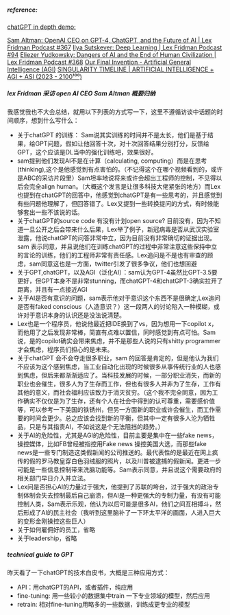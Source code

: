 ##### reference: 
[chatGPT in depth demo: ](https://www.youtube.com/watch?v=rnIgnS8Susg)

[Sam Altman: OpenAI CEO on GPT-4, ChatGPT, and the Future of AI | Lex Fridman Podcast #367](https://www.youtube.com/watch?v=L_Guz73e6fw)
[Ilya Sutskever: Deep Learning | Lex Fridman Podcast #94](https://www.youtube.com/watch?v=13CZPWmke6A)
[Eliezer Yudkowsky: Dangers of AI and the End of Human Civilization | Lex Fridman Podcast #368](https://www.youtube.com/watch?v=AaTRHFaaPG8)
[Our Final Invention - Artificial General Intelligence (AGI)](https://www.youtube.com/watch?v=Y2d1AU7_JvM)
[SINGULARITY TIMELINE | ARTIFICIAL INTELLIGENCE + AGI + ASI (2023 - 2100¹⁰⁰)](https://www.youtube.com/watch?v=P5HNeahRYDM)


##### lex Fridman 采访 open AI CEO Sam Altman 概要归纳
我感觉我也不大会总结，就用以下列表的方式写一下，这里不遵循访谈中话题的时间顺序，想到什么写什么：  
- 关于chatGPT 的训练： Sam说其实训练的时间并不是太长，他们是基于结果，给GPT问题，假如让他回答十次，对十次回答结果分别打分，反馈给GPT，这个应该是DL当中的强化训练吧，效果很好。
- sam提到他们发现AI不是在计算（calculating, computing）而是在思考(thinking),这个是他感觉到有点害怕的。（不记得这个在哪个视频看到的，或许是ABC的采访片段里）Sam坦率地说将来或许会超出工程师的控制，不见得以后会完全align human。（大概这个发言是让很多科技大佬紧张的地方）而Lex也提到在chatGPT的回答中，他感觉到chatGPT是有一些思考的，并且感觉到有些问题他理解了，但回答错了。Lex又提到一些转换提问的方式，有时候能够套出一些不该说的话。
- 关于chatGPT的source code 有没有计划open source? 目前没有，因为不知道一旦公开之后会带来什么后果，Lex举了例子，新冠病毒是否从武汉实验室泄露，他说chatGPT的问答非常中立，因为目前没有非常确切的证据出现。sam 表示同意，并且说他们在训练chatGPT的过程中非常注意这些保持中立的言论的训练，他们的工程师非常有责任感。Lex追问是不是也有审查的顾虑，sam同意这也是一方面，twitter引发了很多争议，他们也想回避
- 关于GPT,chatGPT，以及AGI（泛化AI）：sam认为GPT-4虽然比GPT-3.5要更好，但GPT本身不是非常stunning，而chatGPT-4和chatGPT-3确实拉开了距离，并且有一点接近AGI
- 关于AI是否有意识的问题，sam表示他对于意识这个东西不是很确定,Lex追问是否有faked conscious（人造意识？）这一段两人的讨论陷入一种模糊，或许对于意识本身的认识还是没法说清楚。
- Lex也是一个程序员，他说他最近把IDE换到了vs，因为想用一下copilot x，而他用了之后发现非常棒，简直有点难以置信，同时感觉到有点可怕。Sam说，是的copilot确实会带来焦虑，并不是那些人说的只有shitty programmer才会焦虑，程序员们担心的是未来。
- 关于chatGPT 会不会夺走很多职业，sam 的回答是肯定的，但是他认为我们不应该为这个感到焦虑，当工业自动化出现的时候很多从事传统行业的人也感到焦虑，但后来都渐渐适应了。当科技发展的时候，一部分职业消失，而新的职业也会催生，很多人为了生存而工作，但也有很多人并非为了生存，工作有其他的意义，而社会福利应该致力于消灭贫穷。（这个我不完全同意，因为工作确实不仅仅是为了生存，还有个人在社会中得到的认可尊重，需要感价值等，可以参考一下美国的铁锈州，但另一方面新的职业或许会催生，而工作需要的时间会更少。总之应该会找到新的平衡，但其中一定有很多人沦为牺牲品，只是与其指责AI，不如说这是个无法阻挡的趋势。）
- 关于AI的危险性，尤其是AGI的危险性，目前主要是集中在一些fake news，操控媒体，比如FB曾经被指控用Fake news 操控美国大选，而那些fake news是一些专门制造这类假新闻的公司推送的。最代表性的是最近在网上疯传的假的罗马教皇穿白色羽绒服的照片，以及川普被逮捕的假新闻。更进一步可能是一些信息控制带来洗脑功能等。Sam表示同意，并且说这个需要政府的相关部门早日介入并立法。
- Lex问是否担心AI的力量过于强大，他提到了苏联的垮台，过于强大的政治专制体制会失去控制最后自己崩溃，但AI是一种更强大的专制力量，有没有可能控制人类，Sam表示乐观，他认为以后可能是很多AI，他们之间互相搏斗，然后形成了AI的民主社会（我听到这里脑补了一下环太平洋的画面，人进入巨大的变形金刚操控这些巨人）
- 关于如何雇佣好的员工，省略
- 关于leadership，省略

##### technical guide to GPT
昨天看了一下chatGPT的技术白皮书，大概是三种应用方式：
- API：用chatGPT的API，或者插件，纯应用
- fine-tuning: 用一些较小的数据集中train 一下专业领域的模型，然后应用
- retrain: 相对fine-tuning用略多的一些数据，训练成更专业的模型



